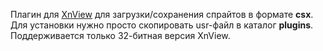 Плагин для <a href=https://www.xnview.com>XnView</a> для загрузки/сохранения спрайтов в формате <b>csx</b>. Для установки нужно просто скопировать usr-файл в каталог <b>plugins</b>. Поддерживается только 32-битная версия XnView.